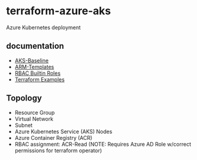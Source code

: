 # terraform-azure-aks
Azure Kubernetes deployment

## documentation

  * [AKS-Baseline](https://github.com/mspnp/aks-baseline)
  * [ARM-Templates](https://learn.microsoft.com/en-us/azure/templates/)
  * [RBAC Builtin Roles](https://learn.microsoft.com/en-us/azure/role-based-access-control/built-in-roles)
  * [Terraform Examples](https://github.com/hashicorp/terraform-provider-kubernetes/blob/main/_examples/aks/README.md)

## Topology

  * Resource Group
  * Virtual Network
  * Subnet
  * Azure Kubernetes Service (AKS) Nodes
  * Azure Container Registry (ACR)
  * RBAC assignment: ACR-Read (NOTE: Requires Azure AD Role w/correct permissions for terraform operator)

  